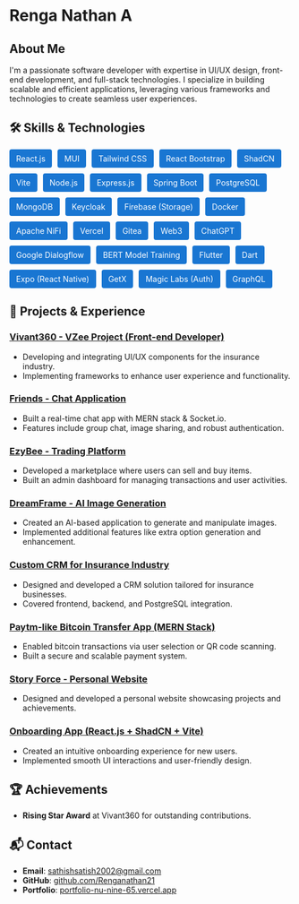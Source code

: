 # Renga Nathan A

## About Me
I'm a passionate software developer with expertise in UI/UX design, front-end development, and full-stack technologies. I specialize in building scalable and efficient applications, leveraging various frameworks and technologies to create seamless user experiences.

## 🛠 Skills & Technologies
<div style="display: flex; flex-wrap: wrap; gap: 10px;">
  <span style="padding: 8px 12px; background-color: #1976D2; color: white; border-radius: 4px;">React.js</span>
  <span style="padding: 8px 12px; background-color: #1976D2; color: white; border-radius: 4px;">MUI</span>
  <span style="padding: 8px 12px; background-color: #1976D2; color: white; border-radius: 4px;">Tailwind CSS</span>
  <span style="padding: 8px 12px; background-color: #1976D2; color: white; border-radius: 4px;">React Bootstrap</span>
  <span style="padding: 8px 12px; background-color: #1976D2; color: white; border-radius: 4px;">ShadCN</span>
  <span style="padding: 8px 12px; background-color: #1976D2; color: white; border-radius: 4px;">Vite</span>
  <span style="padding: 8px 12px; background-color: #1976D2; color: white; border-radius: 4px;">Node.js</span>
  <span style="padding: 8px 12px; background-color: #1976D2; color: white; border-radius: 4px;">Express.js</span>
  <span style="padding: 8px 12px; background-color: #1976D2; color: white; border-radius: 4px;">Spring Boot</span>
  <span style="padding: 8px 12px; background-color: #1976D2; color: white; border-radius: 4px;">PostgreSQL</span>
  <span style="padding: 8px 12px; background-color: #1976D2; color: white; border-radius: 4px;">MongoDB</span>
  <span style="padding: 8px 12px; background-color: #1976D2; color: white; border-radius: 4px;">Keycloak</span>
  <span style="padding: 8px 12px; background-color: #1976D2; color: white; border-radius: 4px;">Firebase (Storage)</span>
  <span style="padding: 8px 12px; background-color: #1976D2; color: white; border-radius: 4px;">Docker</span>
  <span style="padding: 8px 12px; background-color: #1976D2; color: white; border-radius: 4px;">Apache NiFi</span>
  <span style="padding: 8px 12px; background-color: #1976D2; color: white; border-radius: 4px;">Vercel</span>
  <span style="padding: 8px 12px; background-color: #1976D2; color: white; border-radius: 4px;">Gitea</span>
  <span style="padding: 8px 12px; background-color: #1976D2; color: white; border-radius: 4px;">Web3</span>
  <span style="padding: 8px 12px; background-color: #1976D2; color: white; border-radius: 4px;">ChatGPT</span>
  <span style="padding: 8px 12px; background-color: #1976D2; color: white; border-radius: 4px;">Google Dialogflow</span>
  <span style="padding: 8px 12px; background-color: #1976D2; color: white; border-radius: 4px;">BERT Model Training</span>
  <span style="padding: 8px 12px; background-color: #1976D2; color: white; border-radius: 4px;">Flutter</span>
  <span style="padding: 8px 12px; background-color: #1976D2; color: white; border-radius: 4px;">Dart</span>
  <span style="padding: 8px 12px; background-color: #1976D2; color: white; border-radius: 4px;">Expo (React Native)</span>
  <span style="padding: 8px 12px; background-color: #1976D2; color: white; border-radius: 4px;">GetX</span>
  <span style="padding: 8px 12px; background-color: #1976D2; color: white; border-radius: 4px;">Magic Labs (Auth)</span>
  <span style="padding: 8px 12px; background-color: #1976D2; color: white; border-radius: 4px;">GraphQL</span>
</div>

## 🚀 Projects & Experience

### [Vivant360 - VZee Project (Front-end Developer)](https://vivant360.com/)
- Developing and integrating UI/UX components for the insurance industry.
- Implementing frameworks to enhance user experience and functionality.

### [Friends - Chat Application](https://github.com/Renganathan21/friends-chat-app)
- Built a real-time chat app with MERN stack & Socket.io.
- Features include group chat, image sharing, and robust authentication.

### [EzyBee - Trading Platform](https://github.com/Renganathan21/ezybee)
- Developed a marketplace where users can sell and buy items.
- Built an admin dashboard for managing transactions and user activities.

### [DreamFrame - AI Image Generation](https://github.com/Renganathan21/dreamframe)
- Created an AI-based application to generate and manipulate images.
- Implemented additional features like extra option generation and enhancement.

### [Custom CRM for Insurance Industry](https://github.com/Renganathan21/insurance-crm)
- Designed and developed a CRM solution tailored for insurance businesses.
- Covered frontend, backend, and PostgreSQL integration.

### [Paytm-like Bitcoin Transfer App (MERN Stack)](https://github.com/Renganathan21/crypto-transfer)
- Enabled bitcoin transactions via user selection or QR code scanning.
- Built a secure and scalable payment system.

### [Story Force - Personal Website](https://storyforce.com/)
- Designed and developed a personal website showcasing projects and achievements.

### [Onboarding App (React.js + ShadCN + Vite)](https://github.com/Renganathan21/onboarding-app)
- Created an intuitive onboarding experience for new users.
- Implemented smooth UI interactions and user-friendly design.

## 🏆 Achievements
- **Rising Star Award** at Vivant360 for outstanding contributions.

## 📬 Contact
- **Email**: sathishsatish2002@gmail.com
- **GitHub**: [github.com/Renganathan21](https://github.com/Renganathan21)
- **Portfolio**: [portfolio-nu-nine-65.vercel.app](https://portfolio-nu-nine-65.vercel.app/)
